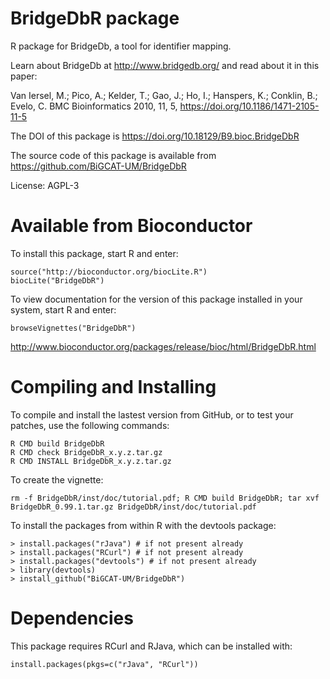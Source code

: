# BridgeDbR package

R package for BridgeDb, a tool for identifier mapping.

Learn about BridgeDb at http://www.bridgedb.org/ and read about it in this paper:

Van Iersel, M.;  Pico, A.;  Kelder, T.;  Gao, J.;  Ho, I.;   Hanspers, K.;  Conklin, B.;  Evelo, C. BMC Bioinformatics 2010, 11, 5, https://doi.org/10.1186/1471-2105-11-5

The DOI of this package is https://doi.org/10.18129/B9.bioc.BridgeDbR

The source code of this package is available from https://github.com/BiGCAT-UM/BridgeDbR

License: AGPL-3

Available from Bioconductor
===========================
To install this package, start R and enter:

    source("http://bioconductor.org/biocLite.R")
    biocLite("BridgeDbR")

To view documentation for the version of this package installed in your system, start R and enter:

    browseVignettes("BridgeDbR")

http://www.bioconductor.org/packages/release/bioc/html/BridgeDbR.html
 
Compiling and Installing
========================

To compile and install the lastest version from GitHub, or to test your patches, use the following
commands:

    R CMD build BridgeDbR
    R CMD check BridgeDbR_x.y.z.tar.gz
    R CMD INSTALL BridgeDbR_x.y.z.tar.gz

To create the vignette:

    rm -f BridgeDbR/inst/doc/tutorial.pdf; R CMD build BridgeDbR; tar xvf BridgeDbR_0.99.1.tar.gz BridgeDbR/inst/doc/tutorial.pdf

To install the packages from within R with the devtools package:

    > install.packages("rJava") # if not present already
    > install.packages("RCurl") # if not present already
    > install.packages("devtools") # if not present already
    > library(devtools)
    > install_github("BiGCAT-UM/BridgeDbR")

Dependencies
============

This package requires RCurl and RJava, which can be installed with:

    install.packages(pkgs=c("rJava", "RCurl"))

